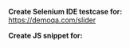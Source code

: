 **Create Selenium IDE testcase for:** <br>
https://demoqa.com/slider <br>

**Create JS snippet for:** <br>

